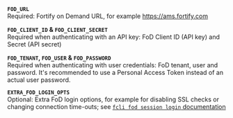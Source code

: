 **`FOD_URL`**    
Required: Fortify on Demand URL, for example https://ams.fortify.com

**`FOD_CLIENT_ID` & `FOD_CLIENT_SECRET`**   
Required when authenticating with an API key: FoD Client ID (API key) and Secret (API secret)

**`FOD_TENANT`, `FOD_USER` & `FOD_PASSWORD`**   
Required when authenticating with user credentials: FoD tenant, user and password. It's recommended to use a Personal Access Token instead of an actual user password.

**`EXTRA_FOD_LOGIN_OPTS`**    
Optional: Extra FoD login options, for example for disabling SSL checks or changing connection time-outs; see [`fcli fod session login` documentation]({{var:fcli-doc-base-url}}/manpage/fcli-fod-session-login.html)